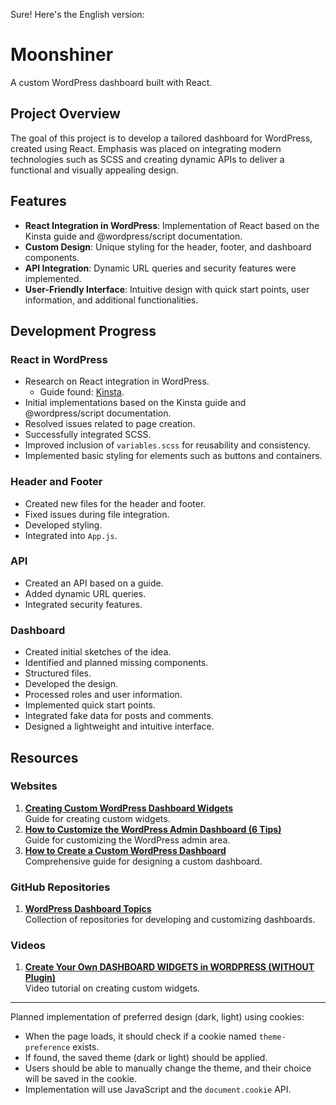 Sure! Here's the English version:

# Moonshiner

A custom WordPress dashboard built with React.

## Project Overview
The goal of this project is to develop a tailored dashboard for WordPress, created using React. Emphasis was placed on integrating modern technologies such as SCSS and creating dynamic APIs to deliver a functional and visually appealing design.

## Features
- **React Integration in WordPress**: Implementation of React based on the Kinsta guide and @wordpress/script documentation.
- **Custom Design**: Unique styling for the header, footer, and dashboard components.
- **API Integration**: Dynamic URL queries and security features were implemented.
- **User-Friendly Interface**: Intuitive design with quick start points, user information, and additional functionalities.

## Development Progress

### React in WordPress
- Research on React integration in WordPress.
  - Guide found: [Kinsta](https://kinsta.com/blog/wordpress-react-theme/).
- Initial implementations based on the Kinsta guide and @wordpress/script documentation.
- Resolved issues related to page creation.
- Successfully integrated SCSS.
- Improved inclusion of `variables.scss` for reusability and consistency.
- Implemented basic styling for elements such as buttons and containers.

### Header and Footer
- Created new files for the header and footer.
- Fixed issues during file integration.
- Developed styling.
- Integrated into `App.js`.

### API
- Created an API based on a guide.
- Added dynamic URL queries.
- Integrated security features.

### Dashboard
- Created initial sketches of the idea.
- Identified and planned missing components.
- Structured files.
- Developed the design.
- Processed roles and user information.
- Implemented quick start points.
- Integrated fake data for posts and comments.
- Designed a lightweight and intuitive interface.

## Resources

### Websites
1. **[Creating Custom WordPress Dashboard Widgets](https://pressengers.de/tipps/individuelle-wordpress-dashboard-widgets/)**  
   Guide for creating custom widgets.
2. **[How to Customize the WordPress Admin Dashboard (6 Tips)](https://www.wpbeginner.com/beginners-guide/how-to-customize-wordpress-admin-area-dashboard-for-beginners/)**  
   Guide for customizing the WordPress admin area.
3. **[How to Create a Custom WordPress Dashboard](https://kinsta.com/blog/custom-wordpress-dashboard/)**  
   Comprehensive guide for designing a custom dashboard.

### GitHub Repositories
1. **[WordPress Dashboard Topics](https://github.com/topics/wordpress-dashboard)**  
   Collection of repositories for developing and customizing dashboards.

### Videos
1. **[Create Your Own DASHBOARD WIDGETS in WORDPRESS (WITHOUT Plugin)](https://www.youtube.com/watch?v=auW5gaG6AUM)**  
   Video tutorial on creating custom widgets.

---

Planned implementation of preferred design (dark, light) using cookies:
  - When the page loads, it should check if a cookie named `theme-preference` exists.
  - If found, the saved theme (dark or light) should be applied.
  - Users should be able to manually change the theme, and their choice will be saved in the cookie.
  - Implementation will use JavaScript and the `document.cookie` API.
